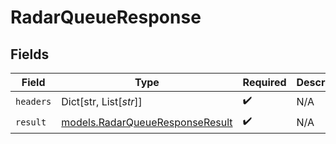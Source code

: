 # RadarQueueResponse


## Fields

| Field                                                                    | Type                                                                     | Required                                                                 | Description                                                              |
| ------------------------------------------------------------------------ | ------------------------------------------------------------------------ | ------------------------------------------------------------------------ | ------------------------------------------------------------------------ |
| `headers`                                                                | Dict[str, List[*str*]]                                                   | :heavy_check_mark:                                                       | N/A                                                                      |
| `result`                                                                 | [models.RadarQueueResponseResult](../models/radarqueueresponseresult.md) | :heavy_check_mark:                                                       | N/A                                                                      |